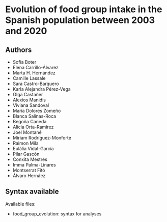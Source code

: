 # Evolution of food group intake in the Spanish population between 2003 and 2020
## Authors
- Sofía Boter
- Elena Carrillo-Álvarez
- Marta H. Hernández
- Camille Lassale
- Sara Castro-Barquero
- Karla Alejandra Pérez-Vega
- Olga Castañer
- Alexios Manidis
- Viviana Sandoval
- María Dolores Zomeño
- Blanca Salinas-Roca
- Begoña Caneda
- Alícia Orta-Ramírez
- Joel Montané
- Miriam Rodríguez-Monforte
- Raimon Milà
- Eulàlia Vidal-García
- Pilar Gascón
- Conxita Mestres
- Imma Palma-Linares
- Montserrat Fitó
- Álvaro Hernáez

## Syntax available
Available files: 
- food_group_evolution: syntax for analyses
